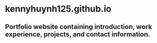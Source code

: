 # kennyhuynh125.github.io

## Portfolio website containing introduction, work experience, projects, and contact information.
